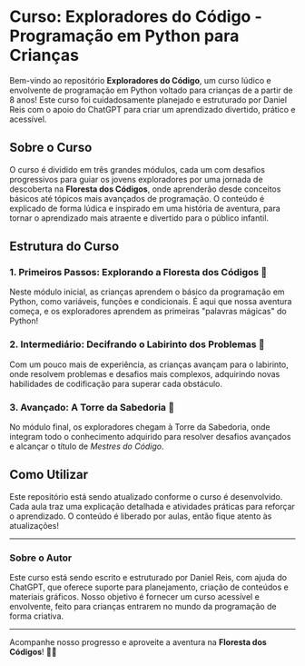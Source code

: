 # Curso: Exploradores do Código - Programação em Python para Crianças

Bem-vindo ao repositório **Exploradores do Código**, um curso lúdico e envolvente de programação em Python voltado para crianças de a partir de 8 anos! Este curso foi cuidadosamente planejado e estruturado por Daniel Reis com o apoio do ChatGPT para criar um aprendizado divertido, prático e acessível. 

## Sobre o Curso

O curso é dividido em três grandes módulos, cada um com desafios progressivos para guiar os jovens exploradores por uma jornada de descoberta na **Floresta dos Códigos**, onde aprenderão desde conceitos básicos até tópicos mais avançados de programação. O conteúdo é explicado de forma lúdica e inspirado em uma história de aventura, para tornar o aprendizado mais atraente e divertido para o público infantil.

## Estrutura do Curso

### 1. Primeiros Passos: Explorando a Floresta dos Códigos 🌳
Neste módulo inicial, as crianças aprendem o básico da programação em Python, como variáveis, funções e condicionais. É aqui que nossa aventura começa, e os exploradores aprendem as primeiras "palavras mágicas" do Python!

### 2. Intermediário: Decifrando o Labirinto dos Problemas 🧩
Com um pouco mais de experiência, as crianças avançam para o labirinto, onde resolvem problemas e desafios mais complexos, adquirindo novas habilidades de codificação para superar cada obstáculo.

### 3. Avançado: A Torre da Sabedoria 🏰
No módulo final, os exploradores chegam à Torre da Sabedoria, onde integram todo o conhecimento adquirido para resolver desafios avançados e alcançar o título de *Mestres do Código*.

## Como Utilizar

Este repositório está sendo atualizado conforme o curso é desenvolvido. Cada aula traz uma explicação detalhada e atividades práticas para reforçar o aprendizado. O conteúdo é liberado por aulas, então fique atento às atualizações!

---

### Sobre o Autor

Este curso está sendo escrito e estruturado por Daniel Reis, com ajuda do ChatGPT, que oferece suporte para planejamento, criação de conteúdos e materiais gráficos. Nosso objetivo é fornecer um curso acessível e envolvente, feito para crianças entrarem no mundo da programação de forma criativa.

---

Acompanhe nosso progresso e aproveite a aventura na **Floresta dos Códigos**! 🚀🌟
